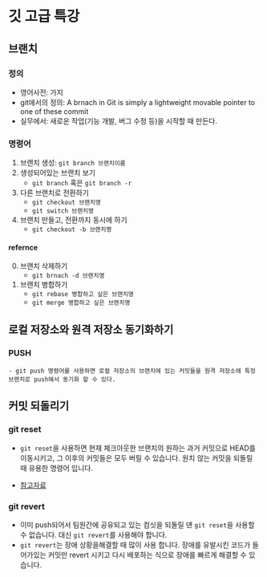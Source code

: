 # 깃 고급 특강

## 브랜치

### 정의
- 영어사전: 가지
- git에서의 정의: A brnach in Git is simply a lightweight movable pointer to one of these commit
- 실무에서: 새로운 작업(기능 개발, 버그 수정 등)을 시작할 때 만든다.

### 명령어
1. 브랜치 생성: `git branch 브랜치이름`
2. 생성되어있는 브랜치 보기
    - `git branch` 혹은 `git branch -r`
3. 다른 브랜치로 전환하기
    - `git checkout 브랜치명`
    - `git switch 브랜치명`
4. 브랜치 만들고, 전환까지 동시에 하기
    - `git checkout -b 브랜치명`

#### refernce

00. 브랜치 삭제하기
    - `git brnach -d 브랜치명`
01. 브랜치 병합하기
    - `git rebase 병합하고 싶은 브랜치명`
    - `git merge 병합하고 싶은 브랜치명`

## 로컬 저장소와 원격 저장소 동기화하기

### PUSH
    - git push 명령어를 사용하면 로컬 저장소의 브랜치에 있는 커밋들을 원격 저장소에 특정 브랜치로 push해서 동기화 할 수 있다.

## 커밋 되돌리기
### git reset
- `git reset`을 사용하면 현재 체크아웃한 브랜치의 원하는 과거 커밋으로 HEAD를 이동시키고, 그 이후의 커밋들은 모두 버릴 수 있습니다. 원치 않는 커밋을 되돌릴 때 유용한 명령어 입니다.

- [참고자료](https://violet-bora-lee.github.io/git-tutorial/#reset)

### git revert
- 이미 push되어서 팀원간에 공유되고 있는 컴싯을 되돌릴 댼 `git reset`을 사용할 수 없습니다. 대신 `git revert`를 사용해야 합니다.
- `git revert`는 장애 상황을해결할 때 많이 사용 합니다. 장애를 유발시킨 코드가 들어가있는 커밋만 revert 시키고 다시 배포하는 식으로 장애를 빠르게 해결할 수 있습니다.

